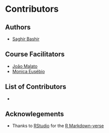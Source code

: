 Contributors
============

## Authors
- [Saghir Bashir](https://github.com/saghirb)

## Course Facilitators

- [João Malato](https://github.com/jtmalato) 
- [Monica Eusébio](https://github.com/meusebio)

## List of Contributors
- 

## Acknowlegements

- Thanks to [RStudio](https://rstudio.com/) for the [R Markdown-verse](https://rmarkdown.rstudio.com/) 
